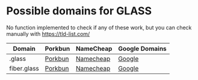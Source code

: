 # Possible domains for GLASS

No function implemented to check if any of these work, but you can check manually with https://tld-list.com/

| Domain | Porkbun | NameCheap | Google Domains |
|---|---|---|---|
| .glass | [Porkbun](https://porkbun.com/checkout/search?prb=e814663da1&tlds=&idnLanguage=&search=search&q=.glass) | [Namecheap](https://www.namecheap.com/domains/registration/results/?domain=.glass) | [Google](https://domains.google.com/registrar/search?searchTerm=.glass) |
| fiber.glass | [Porkbun](https://porkbun.com/checkout/search?prb=e814663da1&tlds=&idnLanguage=&search=search&q=fiber.glass) | [Namecheap](https://www.namecheap.com/domains/registration/results/?domain=fiber.glass) | [Google](https://domains.google.com/registrar/search?searchTerm=fiber.glass) |
